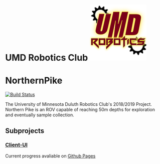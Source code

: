 # UMD Robotics Club ![](images/logo.png)
# NorthernPike
[![Build Status](https://travis-ci.com/UMNDuluthRobotics/northernpike.svg?branch=master)](https://travis-ci.com/UMNDuluthRobotics/northernpike)

The University of Minnesota Duluth Robotics Club's 2018/2019 Project.  Northern Pike is an ROV capable of reaching 50m depths for exploration and eventually sample collection.

## Subprojects
### [Client-UI](ui/README.md)
Current progress avaliable on [Github Pages](https://umnduluthrobotics.github.io/northernpike/)
